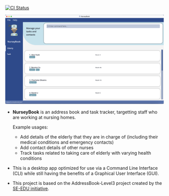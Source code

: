 [![CI Status](https://github.com/AY2122S1-CS2103T-F13-2/tp/workflows/Java%20CI/badge.svg)](https://github.com/AY2122S1-CS2103T-F13-2/tp/actions)

![Ui](docs/images/Ui.png)

* **NurseyBook** is an address book and task tracker, targetting staff who are working at nursing homes.

  Example usages:
  * Add details of the elderly that they are in charge of (including their medical conditions and emergency contacts)
  * Add contact details of other nurses
  * Track tasks related to taking care of elderly with varying health conditions

* This is a desktop app optimized for use via a Command Line Interface (CLI) while still having the benefits of a Graphical User Interface (GUI).

* This project is based on the AddressBook-Level3 project created by the [SE-EDU initiative](https://se-education.org).
